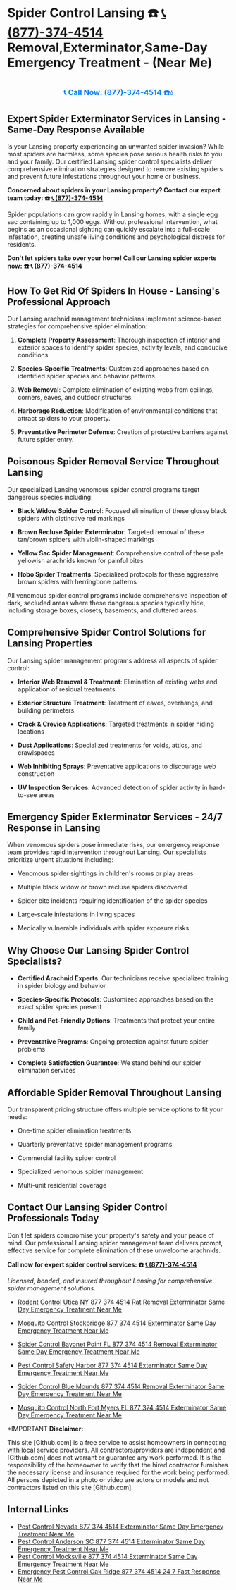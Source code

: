 # Spider Control Lansing ☎️ [📞 (877)-374-4514](https://pest-control-4514.netlify.app) Removal,Exterminator,Same-Day Emergency Treatment - (Near Me)
# 

<p align="center" style="font-size: 1.2em; font-weight: bold; margin: 20px 0;">
  <a href="https://pest-control-4514.netlify.app" target="_blank" style="color: #007BFF; text-decoration: none;">📞 Call Now: (877)-374-4514 ☎️💧</a>
</p>

## Expert Spider Exterminator Services in Lansing - Same-Day Response Available

Is your Lansing property experiencing an unwanted spider invasion? While most spiders are harmless, some species pose serious health risks to you and your family. Our certified Lansing spider control specialists deliver comprehensive elimination strategies designed to remove existing spiders and prevent future infestations throughout your home or business.

**Concerned about spiders in your Lansing property? Contact our expert team today: ☎️ [📞 (877)-374-4514](https://pest-control-4514.netlify.app)**

Spider populations can grow rapidly in Lansing homes, with a single egg sac containing up to 1,000 eggs. Without professional intervention, what begins as an occasional sighting can quickly escalate into a full-scale infestation, creating unsafe living conditions and psychological distress for residents.

**Don't let spiders take over your home! Call our Lansing spider experts now: ☎️ [📞 (877)-374-4514](https://pest-control-4514.netlify.app)**

## How To Get Rid Of Spiders In House - Lansing's Professional Approach

Our Lansing arachnid management technicians implement science-based strategies for comprehensive spider elimination:

1. **Complete Property Assessment**: Thorough inspection of interior and exterior spaces to identify spider species, activity levels, and conducive conditions.

2. **Species-Specific Treatments**: Customized approaches based on identified spider species and behavior patterns.

3. **Web Removal**: Complete elimination of existing webs from ceilings, corners, eaves, and outdoor structures.

4. **Harborage Reduction**: Modification of environmental conditions that attract spiders to your property.

5. **Preventative Perimeter Defense**: Creation of protective barriers against future spider entry.

## Poisonous Spider Removal Service Throughout Lansing

Our specialized Lansing venomous spider control programs target dangerous species including:

- **Black Widow Spider Control**: Focused elimination of these glossy black spiders with distinctive red markings

- **Brown Recluse Spider Exterminator**: Targeted removal of these tan/brown spiders with violin-shaped markings

- **Yellow Sac Spider Management**: Comprehensive control of these pale yellowish arachnids known for painful bites

- **Hobo Spider Treatments**: Specialized protocols for these aggressive brown spiders with herringbone patterns

All venomous spider control programs include comprehensive inspection of dark, secluded areas where these dangerous species typically hide, including storage boxes, closets, basements, and cluttered areas.

## Comprehensive Spider Control Solutions for Lansing Properties

Our Lansing spider management programs address all aspects of spider control:

- **Interior Web Removal & Treatment**: Elimination of existing webs and application of residual treatments

- **Exterior Structure Treatment**: Treatment of eaves, overhangs, and building perimeters

- **Crack & Crevice Applications**: Targeted treatments in spider hiding locations

- **Dust Applications**: Specialized treatments for voids, attics, and crawlspaces

- **Web Inhibiting Sprays**: Preventative applications to discourage web construction

- **UV Inspection Services**: Advanced detection of spider activity in hard-to-see areas

## Emergency Spider Exterminator Services - 24/7 Response in Lansing

When venomous spiders pose immediate risks, our emergency response team provides rapid intervention throughout Lansing. Our specialists prioritize urgent situations including:

- Venomous spider sightings in children's rooms or play areas

- Multiple black widow or brown recluse spiders discovered

- Spider bite incidents requiring identification of the spider species

- Large-scale infestations in living spaces

- Medically vulnerable individuals with spider exposure risks

## Why Choose Our Lansing Spider Control Specialists?

- **Certified Arachnid Experts**: Our technicians receive specialized training in spider biology and behavior

- **Species-Specific Protocols**: Customized approaches based on the exact spider species present

- **Child and Pet-Friendly Options**: Treatments that protect your entire family

- **Preventative Programs**: Ongoing protection against future spider problems

- **Complete Satisfaction Guarantee**: We stand behind our spider elimination services

## Affordable Spider Removal Throughout Lansing

Our transparent pricing structure offers multiple service options to fit your needs:

- One-time spider elimination treatments

- Quarterly preventative spider management programs

- Commercial facility spider control

- Specialized venomous spider management

- Multi-unit residential coverage

## Contact Our Lansing Spider Control Professionals Today

Don't let spiders compromise your property's safety and your peace of mind. Our professional Lansing spider management team delivers prompt, effective service for complete elimination of these unwelcome arachnids.

**Call now for expert spider control services: ☎️ [📞 (877)-374-4514](https://pest-control-4514.netlify.app)**

*Licensed, bonded, and insured throughout Lansing for comprehensive spider management solutions.*


- [Rodent Control Utica NY 877 374 4514 Rat Removal Exterminator Same Day Emergency Treatment Near Me](https://github.com/allyoucaneatsushiin/pest-control/blob/main/Rodent-Control-Utica-NY-877-374-4514-Rat-Removal-Exterminator-Same-Day-Emergency-Treatment-Near-Me.md)
- [Mosquito Control Stockbridge 877 374 4514 Exterminator Same Day Emergency Treatment Near Me](https://github.com/allyoucaneatsushiin/pest-control/blob/main/Mosquito-Control-Stockbridge-877-374-4514-Exterminator-Same-Day-Emergency-Treatment-Near-Me.md)
- [Spider Control Bayonet Point FL 877 374 4514 Removal Exterminator Same Day Emergency Treatment Near Me](https://github.com/allyoucaneatsushiin/pest-control/blob/main/Spider-Control-Bayonet-Point-FL-877-374-4514-Removal-Exterminator-Same-Day-Emergency-Treatment-Near-Me.md)


- [Pest Control Safety Harbor 877 374 4514 Exterminator Same Day Emergency Treatment Near Me](https://github.com/allyoucaneatsushiin/pest-control/blob/main/Pest-Control-Safety-Harbor-877-374-4514-Exterminator-Same-Day-Emergency-Treatment-Near-Me.md)
- [Spider Control Blue Mounds 877 374 4514 Removal Exterminator Same Day Emergency Treatment Near Me](https://github.com/allyoucaneatsushiin/pest-control/blob/main/Spider-Control-Blue-Mounds-877-374-4514-Removal-Exterminator-Same-Day-Emergency-Treatment-Near-Me.md)
- [Mosquito Control North Fort Myers FL 877 374 4514 Exterminator Same Day Emergency Treatment Near Me](https://github.com/allyoucaneatsushiin/pest-control/blob/main/Mosquito-Control-North-Fort-Myers-FL-877-374-4514-Exterminator-Same-Day-Emergency-Treatment-Near-Me.md)


*IMPORTANT **Disclaimer:**  

This site [Github.com] is a free service to assist homeowners in connecting with local service providers. All contractors/providers are independent and [Github.com] does not warrant or guarantee any work performed. It is the responsibility of the homeowner to verify that the hired contractor furnishes the necessary license and insurance required for the work being performed. All persons depicted in a photo or video are actors or models and not contractors listed on this site [Github.com].


## Internal Links
- [Pest Control Nevada 877 374 4514 Exterminator Same Day Emergency Treatment Near Me](https://github.com/allyoucaneatsushiin/pest-control/blob/main/Pest-Control-Nevada-877-374-4514-Exterminator-Same-Day-Emergency-Treatment-Near-Me.md)
- [Pest Control Anderson SC 877 374 4514 Exterminator Same Day Emergency Treatment Near Me](https://github.com/allyoucaneatsushiin/pest-control/blob/main/Pest-Control-Anderson-SC-877-374-4514-Exterminator-Same-Day-Emergency-Treatment-Near-Me.md)
- [Pest Control Mocksville 877 374 4514 Exterminator Same Day Emergency Treatment Near Me](https://github.com/allyoucaneatsushiin/pest-control/blob/main/Pest-Control-Mocksville-877-374-4514-Exterminator-Same-Day-Emergency-Treatment-Near-Me.md)
- [Emergency Pest Control Oak Ridge 877 374 4514 24 7 Fast Response Near Me](https://github.com/allyoucaneatsushiin/pest-control/blob/main/Emergency-Pest-Control-Oak-Ridge-877-374-4514-24-7-Fast-Response-Near-Me.md)
